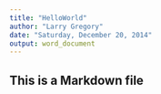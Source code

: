 ```yaml
---
title: "HelloWorld"
author: "Larry Gregory"
date: "Saturday, December 20, 2014"
output: word_document
---
```


## This is a Markdown file